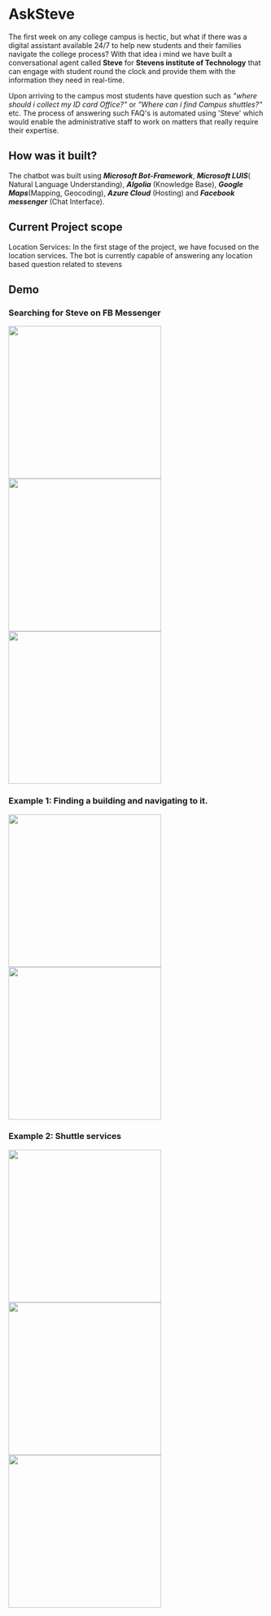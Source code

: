 # AskSteve

The first week on any college campus is hectic, but what if there was a digital assistant available 24/7 to help new students and their families navigate the college process? With that idea i mind we have built a conversational agent called **Steve** for **Stevens institute of Technology** that can engage with student round the clock and provide them with the information they need in real-time. 

Upon arriving to the campus most students have question such as _"where should i collect my ID card Office?"_ or _"Where can i find Campus shuttles?"_ etc. The process of answering such FAQ's is automated using 'Steve' which would enable the administrative staff to work on matters that really require their expertise.

## How was it built?
The chatbot was built using *__Microsoft Bot-Framework__*, *__Microsoft LUIS__*( Natural Language Understanding), *__Algolia__* (Knowledge Base), *__Google Maps__*(Mapping, Geocoding), *__Azure Cloud__* (Hosting) and *__Facebook messenger__* (Chat Interface). 

## Current Project scope
Location Services: In the first stage of the project, we have focused on the location services. The bot is currently capable of answering any location based question related to stevens

## Demo
### Searching for Steve on FB Messenger
<img src="https://github.com/akshaykumarvikram/ProjectSteve/blob/master/Images/FbScearch.jpeg" width="300"> <img src="https://github.com/akshaykumarvikram/ProjectSteve/blob/master/Images/StartScreen.jpeg" width="300"> <img src="https://github.com/akshaykumarvikram/ProjectSteve/blob/master/Images/hi.jpeg" width="300">
### Example 1: Finding a building and navigating to it.
<img src="https://github.com/akshaykumarvikram/ProjectSteve/blob/master/Images/googlemaps.jpeg" width="300"><img src="https://github.com/akshaykumarvikram/ProjectSteve/blob/master/Images/googlemaps2.jpeg" width="300">
### Example 2: Shuttle services
<img src="https://github.com/akshaykumarvikram/ProjectSteve/blob/master/Images/shuttleservices.jpeg" width="300">
<img src="https://github.com/akshaykumarvikram/ProjectSteve/blob/master/Images/shuttleservices2.jpeg" width="300">
<img src="https://github.com/akshaykumarvikram/ProjectSteve/blob/master/Images/shuttleservices#.jpeg" width="300">
